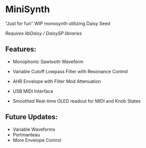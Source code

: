 # MiniSynth
"Just for fun" WIP monosynth utilizing Daisy Seed

*Requires libDaisy / DaisySP libraries*

## Features:
* Monophonic Sawtooth Waveform

* Variable Cutoff Lowpass Filter with Resonance Control

* AHR Envelope with Filter Mod Attenuation

* USB MIDI Interface

* Smoothed Real-time OLED readout for MIDI and Knob States

## Future Updates:
* Variable Waveforms
* Portmanteau
* More Envelope Control

